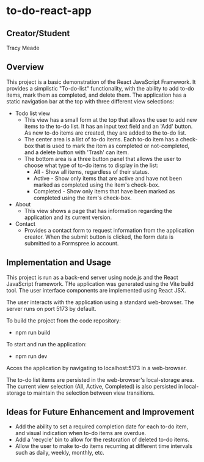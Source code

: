 # to-do-react-app

## Creator/Student

Tracy Meade

## Overview

This project is a basic demonstration of the React JavaScript Framework. It provides a simplistic "To-do-list" functionality, with the ability to add to-do items, mark them as completed, and delete them. The application has a static navigation bar at the top with three different view selections:

- Todo list view
  - This view has a small form at the top that allows the user to add new items to the to-do list. It has an input text field and an 'Add' button. As new to-do items are created, they are added to the to-do list.
  - The center area is a list of to-do items. Each to-do item has a check-box that is used to mark the item as completed or not-completed, and a delete button with 'Trash' can item.
  - The bottom area is a three button panel that allows the user to choose what type of to-do items to display in the list:
    - All - Show all items, regardless of their status.
    - Active - Show only items that are active and have not been marked as completed using the item's check-box.
    - Completed - Show only items that have been marked as completed using the item's check-box.
- About
  - This view shows a page that has information regarding the application and its current version.
- Contact
  - Provides a contact form to request information from the application creator. When the submit button is clicked, the form data is submitted to a Formspree.io account.
  
## Implementation and Usage

This project is run as a back-end server using node.js and the React JavaScript framework. THe application was generated using the Vite build tool. The user interface components are implemented using React JSX.

The user interacts with the application using a standard web-browser. The server runs on port 5173 by default.

To build the project from the code repository:

- npm run build
  
To start and run the application:

- npm run dev

Acces the application by navigating to localhost:5173 in a web-browser.

The to-do list items are persisted in the web-browser's local-storage area. The current view selection (All, Active, Completed) is also persisted in local-storage to maintain the selection between view transitions.

## Ideas for Future Enhancement and Improvement

- Add the ability to set a required completion date for each to-do item, and visual indication when to-do items are overdue.
- Add a 'recycle' bin to allow for the restoration of deleted to-do items.
- Allow the user to make to-do items recurring at different time intervals such as daily, weekly, monthly, etc.
